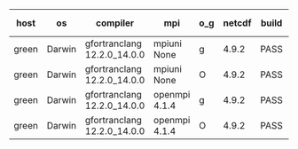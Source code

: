 

| host     | os       | compiler                              | mpi                      | o_g        | netcdf        | build       | u_pass          | u_fail          | s_pass            | s_fail            | e_pass             | e_fail             | nuopc_pass       | nuopc_fail       | artifacts link          |
|----------|----------|---------------------------------------|--------------------------|------------|---------------|-------------|-----------------|-----------------|-------------------|-------------------|--------------------|--------------------|------------------|------------------|-------------------------|
| green | Darwin | gfortranclang 12.2.0_14.0.0 | mpiuni None  | g | 4.9.2  | PASS | None | None | None | None | None | None | None | None | <a href="https://github.com/esmf-org/esmf-test-artifacts/tree/5b446d8c02dbd99112521e56d76343d0b5f06a54/develop/gfortranclang/12.2.0_14.0.0/g/mpiuni/None" target="_blank">5b446d8</a> | 
| green | Darwin | gfortranclang 12.2.0_14.0.0 | mpiuni None  | O | 4.9.2  | PASS | 12423 | 0 | 8 | 0 | 44 | 0 | None | None | <a href="https://github.com/esmf-org/esmf-test-artifacts/tree/ec16599b20e4869042308e28de277afdb15043a9/develop/gfortranclang/12.2.0_14.0.0/O/mpiuni/None" target="_blank">ec16599</a> | 
| green | Darwin | gfortranclang 12.2.0_14.0.0 | openmpi 4.1.4  | g | 4.9.2  | PASS | 14090 | 1 | 49 | 0 | 81 | 0 | 44 | 3 | <a href="https://github.com/esmf-org/esmf-test-artifacts/tree/bea4dedb37e86f6f5a781f10b27e2d69c4bbed97/develop/gfortranclang/12.2.0_14.0.0/g/openmpi/4.1.4" target="_blank">bea4ded</a> | 
| green | Darwin | gfortranclang 12.2.0_14.0.0 | openmpi 4.1.4  | O | 4.9.2  | PASS | 14090 | 1 | 49 | 0 | 81 | 0 | 44 | 3 | <a href="https://github.com/esmf-org/esmf-test-artifacts/tree/a6970925190857b52d30c84631bb45c5d3b5aa14/develop/gfortranclang/12.2.0_14.0.0/O/openmpi/4.1.4" target="_blank">a697092</a> | 
